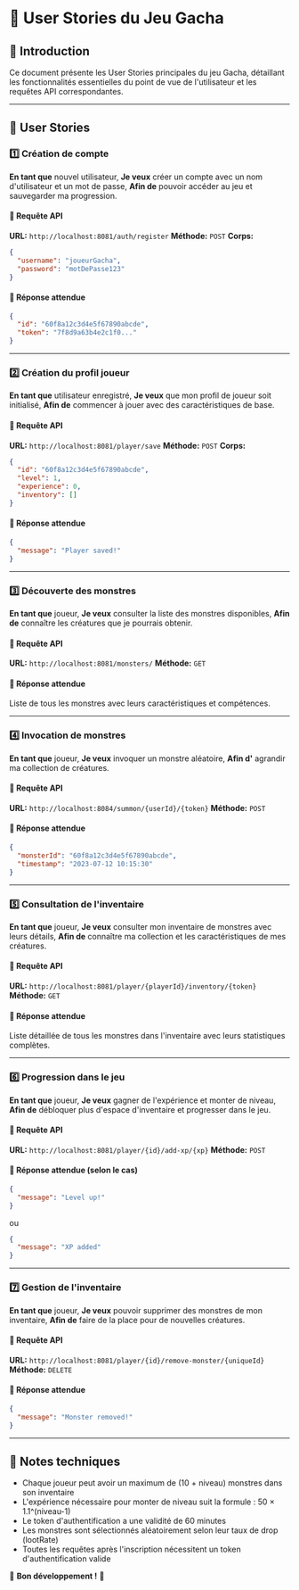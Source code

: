 # 📌 User Stories du Jeu Gacha

## 📢 Introduction

Ce document présente les User Stories principales du jeu Gacha, détaillant les fonctionnalités essentielles du point de
vue de l'utilisateur et les requêtes API correspondantes.

---

## 🚀 User Stories

### 1️⃣ Création de compte

**En tant que** nouvel utilisateur,
**Je veux** créer un compte avec un nom d'utilisateur et un mot de passe,
**Afin de** pouvoir accéder au jeu et sauvegarder ma progression.

#### 🔹 Requête API

**URL:** `http://localhost:8081/auth/register`
**Méthode:** `POST`
**Corps:**

```json
{
  "username": "joueurGacha",
  "password": "motDePasse123"
}
```

#### 🔹 Réponse attendue

```json
{
  "id": "60f8a12c3d4e5f67890abcde",
  "token": "7f8d9a63b4e2c1f0..."
}
```

---

### 2️⃣ Création du profil joueur

**En tant que** utilisateur enregistré,
**Je veux** que mon profil de joueur soit initialisé,
**Afin de** commencer à jouer avec des caractéristiques de base.

#### 🔹 Requête API

**URL:** `http://localhost:8081/player/save`
**Méthode:** `POST`
**Corps:**

```json
{
  "id": "60f8a12c3d4e5f67890abcde",
  "level": 1,
  "experience": 0,
  "inventory": []
}
```

#### 🔹 Réponse attendue

```json
{
  "message": "Player saved!"
}
```

---

### 3️⃣ Découverte des monstres

**En tant que** joueur,
**Je veux** consulter la liste des monstres disponibles,
**Afin de** connaître les créatures que je pourrais obtenir.

#### 🔹 Requête API

**URL:** `http://localhost:8081/monsters/`
**Méthode:** `GET`

#### 🔹 Réponse attendue

Liste de tous les monstres avec leurs caractéristiques et compétences.

---

### 4️⃣ Invocation de monstres

**En tant que** joueur,
**Je veux** invoquer un monstre aléatoire,
**Afin d'** agrandir ma collection de créatures.

#### 🔹 Requête API

**URL:** `http://localhost:8084/summon/{userId}/{token}`
**Méthode:** `POST`

#### 🔹 Réponse attendue

```json
{
  "monsterId": "60f8a12c3d4e5f67890abcde",
  "timestamp": "2023-07-12 10:15:30"
}
```

---

### 5️⃣ Consultation de l'inventaire

**En tant que** joueur,
**Je veux** consulter mon inventaire de monstres avec leurs détails,
**Afin de** connaître ma collection et les caractéristiques de mes créatures.

#### 🔹 Requête API

**URL:** `http://localhost:8081/player/{playerId}/inventory/{token}`
**Méthode:** `GET`

#### 🔹 Réponse attendue

Liste détaillée de tous les monstres dans l'inventaire avec leurs statistiques complètes.

---

### 6️⃣ Progression dans le jeu

**En tant que** joueur,
**Je veux** gagner de l'expérience et monter de niveau,
**Afin de** débloquer plus d'espace d'inventaire et progresser dans le jeu.

#### 🔹 Requête API

**URL:** `http://localhost:8081/player/{id}/add-xp/{xp}`
**Méthode:** `POST`

#### 🔹 Réponse attendue (selon le cas)

```json
{
  "message": "Level up!"
}
```

ou

```json
{
  "message": "XP added"
}
```

---

### 7️⃣ Gestion de l'inventaire

**En tant que** joueur,
**Je veux** pouvoir supprimer des monstres de mon inventaire,
**Afin de** faire de la place pour de nouvelles créatures.

#### 🔹 Requête API

**URL:** `http://localhost:8081/player/{id}/remove-monster/{uniqueId}`
**Méthode:** `DELETE`

#### 🔹 Réponse attendue

```json
{
  "message": "Monster removed!"
}
```

---

## 📌 Notes techniques

- Chaque joueur peut avoir un maximum de (10 + niveau) monstres dans son inventaire
- L'expérience nécessaire pour monter de niveau suit la formule : 50 × 1.1^(niveau-1)
- Le token d'authentification a une validité de 60 minutes
- Les monstres sont sélectionnés aléatoirement selon leur taux de drop (lootRate)
- Toutes les requêtes après l'inscription nécessitent un token d'authentification valide

🚀 **Bon développement !** 🎯